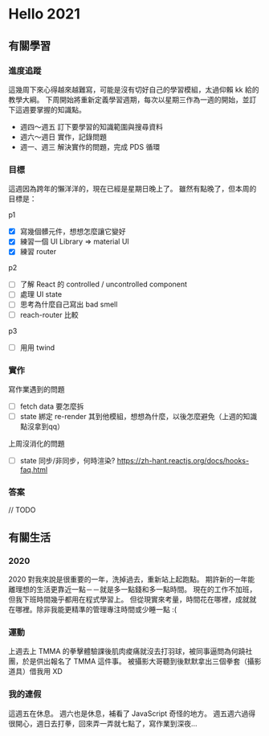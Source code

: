 # Hello 2021

## 有關學習

### 進度追蹤
這幾周下來心得越來越難寫，可能是沒有切好自己的學習模組，太過仰賴 kk 給的教學大綱。
下周開始將重新定義學習週期，每次以星期三作為一週的開始，並訂下這週要掌握的知識點。

* 週四～週五 訂下要學習的知識範圍與搜尋資料
* 週六～週日 實作，記錄問題
* 週一、週三 解決實作的問題，完成 PDS 循環

### 目標
這週因為跨年的懶洋洋的，現在已經是星期日晚上了。
雖然有點晚了，但本周的目標是：

p1
- [X] 寫幾個髒元件，想想怎麼讓它變好
- [X] 練習一個 UI Library
=> material UI
- [X] 練習 router

p2
- [ ] 了解 React 的 controlled / uncontrolled component
- [ ] 處理 UI state
- [ ] 思考為什麼自己寫出 bad smell
- [ ] reach-router 比較

p3
- [ ] 用用 twind

### 實作

寫作業遇到的問題
- [ ] fetch data 要怎麼拆
- [ ] state 綁定 re-render 其到他模組，想想為什麼，以後怎麼避免（上週的知識點沒拿到qq）

上周沒消化的問題
- [ ] state 同步/非同步，何時渲染?
https://zh-hant.reactjs.org/docs/hooks-faq.html

### 答案

// TODO

## 有關生活

### 2020
2020 對我來說是很重要的一年，洗掉過去，重新站上起跑點。
期許新的一年能離理想的生活更靠近一點－－就是多一點錢和多一點時間。
現在的工作不加班，但我下班時間幾乎都用在程式學習上。
但從現實來考量，時間花在哪裡，成就就在哪裡。除非我能更精準的管理專注時間或少睡一點 :(

### 運動
上週去上 TMMA 的拳擊體驗課後肌肉痠痛就沒去打羽球，被同事逼問為何蹺社團，於是供出報名了 TMMA 這件事。
被攝影大哥聽到後默默拿出三個拳套（攝影道具）借我用 XD

### 我的連假
這週五在休息。
週六也是休息，補看了 JavaScript 奇怪的地方。
週五週六過得很開心，週日去打拳，回來弄一弄就七點了，寫作業到深夜...

